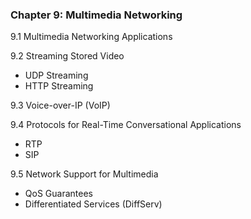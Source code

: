 ### **Chapter 9: Multimedia Networking**

9.1 Multimedia Networking Applications

9.2 Streaming Stored Video

- UDP Streaming
- HTTP Streaming

9.3 Voice-over-IP (VoIP)

9.4 Protocols for Real-Time Conversational Applications

- RTP
- SIP

9.5 Network Support for Multimedia

- QoS Guarantees
- Differentiated Services (DiffServ)